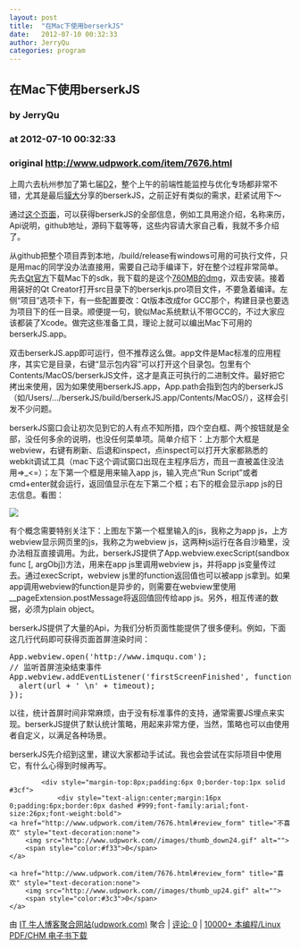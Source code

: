 ```yaml
---
layout: post
title:  "在Mac下使用berserkJS"
date:   2012-07-10 00:32:33
author: JerryQu
categories: program
---
```


## 在Mac下使用berserkJS
### by JerryQu
### at 2012-07-10 00:32:33
### original <http://www.udpwork.com/item/7676.html>

<p>上周六去杭州参加了第七届<a href="http://www.d2forum.org/d2/7/index.html">D2</a>，整个上午的前端性能监控与优化专场都非常不错，尤其是最后<a href="http://weibo.com/itapir">貘大</a>分享的berserkJS，之前正好有类似的需求，赶紧试用下～</p>
<p>通过<a href="http://tapir-dream.github.com/berserkJS/">这个页面</a>，可以获得berserkJS的全部信息，例如工具用途介绍，名称来历，Api说明，github地址，源码下载等等，这些内容请大家自己看，我就不多介绍了。</p>
<p>从github把整个项目弄到本地，/build/release有windows可用的可执行文件，只是用mac的同学没办法直接用，需要自己动手编译下，好在整个过程非常简单。先去<a href="http://qt.nokia.com/downloads">Qt官方</a>下载Mac下的sdk，我下载的是这个<a href="http://qt.nokia.com/downloads/sdk-mac-os-cpp-offline">760MB的dmg</a>，双击安装。接着用装好的Qt Creator打开src目录下的berserkjs.pro项目文件，不要急着编译。左侧“项目”选项卡下，有一些配置要改：Qt版本改成for GCC那个，构建目录也要选为项目下的任一目录。顺便提一句，貌似Mac系统默认不带GCC的，不过大家应该都装了Xcode。做完这些准备工具，理论上就可以编出Mac下可用的berserkJS.app。</p>
<p>双击berserkJS.app即可运行，但不推荐这么做。app文件是Mac标准的应用程序，其实它是目录，右键“显示包内容”可以打开这个目录包。包里有个Contents/MacOS/berserkJS文件，这才是真正可执行的二进制文件。最好把它拷出来使用，因为如果使用berserkJS.app，App.path会指到包内的berserkJS（如/Users/.../berserkJS/build/berserkJS.app/Contents/MacOS/），这样会引发不少问题。</p>
<p>berserkJS窗口会让初次见到它的人有点不知所措，四个空白框、两个按钮就是全部，没任何多余的说明，也没任何菜单项。简单介绍下：上方那个大框是webview，右键有刷新、后退和inspect，点inspect可以打开大家都熟悉的webkit调试工具（mac下这个调试窗口出现在主程序后方，而且一直被盖住没法用=&gt;_&lt;=）；左下第一个框是用来输入app js，输入完点“Run Script”或者cmd+enter就会运行，返回值显示在左下第二个框；右下的框会显示app js的日志信息。看图：</p>
<p><a href="http://st.imququ.com/uploads/2012/07/22126365-88CB-41B6-8690-51C955056B3B.png" title="点击查看大图"><img src="http://st.imququ.com/uploads/2012/07/m_22126365-88CB-41B6-8690-51C955056B3B.png"></a></p>
<p>有个概念需要特别关注下：上图左下第一个框里输入的js，我称之为app js，上方webview显示网页里的js，我称之为webview js，这两种js运行在各自沙箱里，没办法相互直接调用。为此，berserkJS提供了App.webview.execScript(sandbox func [, argObj])方法，用来在app js里调用webview js，并将app js变量传过去。通过execScript，webview js里的function返回值也可以被app js拿到。如果app调用webview的function是异步的，则需要在webview里使用__pageExtension.postMessage将返回值回传给app js。另外，相互传递的数据，必须为plain object。</p>
<p>berserkJS提供了大量的Api，为我们分析页面性能提供了很多便利。例如，下面这几行代码即可获得页面首屏渲染时间：</p>
<pre>App.webview.open('http://www.imququ.com');
// 监听首屏渲染结束事件
App.webview.addEventListener('firstScreenFinished', function(timeout, url) {
  alert(url + ' \n' + timeout);
});</pre><p>以往，统计首屏时间非常麻烦，由于没有标准事件的支持，通常需要JS埋点来实现。berserkJS提供了默认统计策略，用起来非常方便，当然，策略也可以由使用者自定义，以满足各种场景。</p>
<p>berserkJS先介绍到这里，建议大家都动手试试。我也会尝试在实际项目中使用它，有什么心得到时候再写。</p>

			<div style="margin-top:8px;padding:6px 0;border-top:1px solid #3cf">
				<div style="text-align:center;margin:16px 0;padding:6px;border:0px dashed #999;font-family:arial;font-size:26px;font-weight:bold">
	<a href="http://www.udpwork.com/item/7676.html#review_form" title="不喜欢" style="text-decoration:none">
		<img src="http://www.udpwork.com//images/thumb_down24.gif" alt="">
		<span style="color:#f33">0</span>
	</a>
	   
	<a href="http://www.udpwork.com/item/7676.html#review_form" title="喜欢" style="text-decoration:none">
		<img src="http://www.udpwork.com//images/thumb_up24.gif" alt="">
		<span style="color:#3c3">0</span>
	</a>
</div>				<p>
					由 <a href="http://www.udpwork.com/">IT 牛人博客聚合网站(udpwork.com)</a> 聚合
					|
					<a href="http://www.udpwork.com/item/7676.html#reviews">评论: 0</a>
					|
					<a href="http://book.benegg.com/tag/%E7%BC%96%E7%A8%8B?from=udpwork-feed">10000+ 本编程/Linux PDF/CHM 电子书下载</a>
				</p>
			</div>